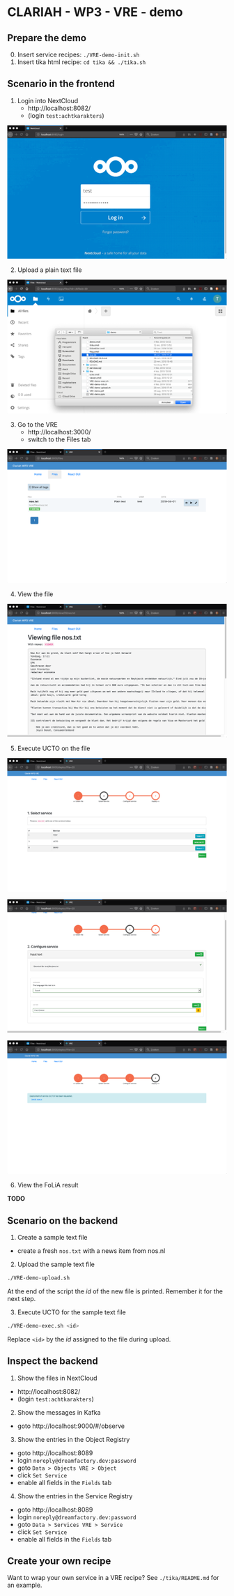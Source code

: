 # CLARIAH - WP3 - VRE - demo

## Prepare the demo

0. Insert service recipes: 
   `./VRE-demo-init.sh`
1. Insert tika html recipe:
   `cd tika && ./tika.sh`

## Scenario in the frontend

1. Login into NextCloud
   - http://localhost:8082/
   - (login `test:achtkarakters`)

  ![Login into NextCloud](screens/login-into-nextcloud.png)

2. Upload a plain text file

  ![Upload a plain text file](screens/upload-text-file.png)

3. Go to the VRE
   - http://localhost:3000/
   - switch to the Files tab

  ![The plain text file in the VRE](screens/text-file-in-vre.png)

4. View the file

  ![View the text file](screens/view-text-file.png)

5. Execute UCTO on the file

  ![Select UCTO on the text file](screens/select-ucto-service.png)

  ![Specify the UCTO parameters](screens/set-ucto-parameters.png)

  ![View for UCTO to complete](screens/wait-for-ucto-to-complete.png)

6. View the FoLiA result

  **TODO**

## Scenario on the backend

1. Create a sample text file
  - create a fresh `nos.txt` with a news item from nos.nl

2. Upload the sample text file

```sh
./VRE-demo-upload.sh
```

At the end of the script the _id_ of the new file is printed. Remember it for the next step.

3. Execute UCTO for the sample text file

```sh
./VRE-demo-exec.sh <id>
```

Replace `<id>` by the _id_ assigned to the file during upload.

## Inspect the backend

1. Show the files in NextCloud

  - http://localhost:8082/
  - (login `test:achtkarakters`)
  
2. Show the messages in Kafka
  
  - goto http://localhost:9000/#/observe

3. Show the entries in the Object Registry

  - goto http://localhost:8089
  - login `noreply@dreamfactory.dev:password`
  - goto `Data > Objects VRE > Object`
  - click `Set Service`
  - enable all fields in the `Fields` tab

4. Show the entries in the Service Registry

  - goto http://localhost:8089
  - login `noreply@dreamfactory.dev:password`
  - goto `Data > Services VRE > Service`
  - click `Set Service`
  - enable all fields in the `Fields` tab

## Create your own recipe
Want to wrap your own service in a VRE recipe? See `./tika/README.md` for an example.
